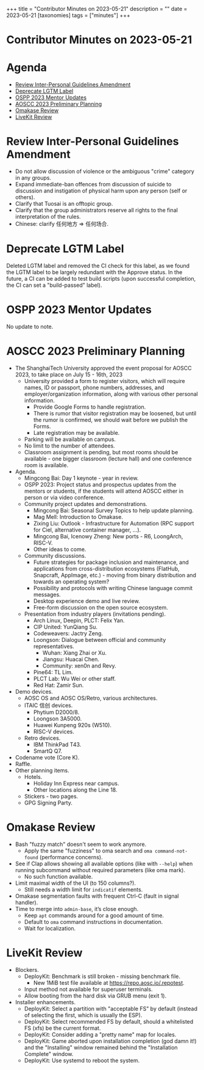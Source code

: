 +++
title = "Contributor Minutes on 2023-05-21"
description = ""
date = 2023-05-21
[taxonomies]
tags = ["minutes"]
+++

Contributor Minutes on 2023-05-21
=================================

Agenda
======

- [Review Inter-Personal Guidelines Amendment](#review-inter-personal-guidelines-amendment)
- [Deprecate LGTM Label](#deprecate-lgtm-label)
- [OSPP 2023 Mentor Updates](#ospp-2023-mentor-updates)
- [AOSCC 2023 Preliminary Planning](#aoscc-2023-preliminary-planning)
- [Omakase Review](#omakase-review)
- [LiveKit Review](#livekit-review)

Review Inter-Personal Guidelines Amendment
==========================================

- Do not allow discussion of violence or the ambiguous "crime" category in any
  groups.
- Expand immediate-ban offences from discussion of suicide to discussion and
  instigation of physical harm upon any person (self or others).
- Clarify that Tuosai is an offtopic group.
- Clarify that the group administrators reserve all rights to the final
  interpretation of the rules.
- Chinese: clarify 任何地方 => 任何场合.

Deprecate LGTM Label
====================

Deleted LGTM label and removed the CI check for this label, as we found the
LGTM label to be largely redundant with the Approve status. In the future, a CI
can be added to test build scripts (upon successful completion, the CI can set
a "build-passed" label).

OSPP 2023 Mentor Updates
========================

No update to note.

AOSCC 2023 Preliminary Planning
===============================

- The ShanghaiTech University approved the event proposal for AOSCC 2023, to
  take place on July 15 - 16th, 2023
    - University provided a form to register visitors, which will require
      names, ID or passport, phone numbers, addresses, and
      employer/organization information, along with various other personal
      information.
        - Provide Google Forms to handle registration.
        - There is rumor that visitor registration may be loosened, but until
          the rumor is confirmed, we should wait before we publish the Forms.
        - Late registration may be available.
    - Parking will be available on campus.
    - No limit to the number of attendees.
    - Classroom assignment is pending, but most rooms should be available - one
      bigger classroom (lecture hall) and one conference room is available.
- Agenda.
    - Mingcong Bai: Day 1 keynote - year in review.
    - OSPP 2023: Project status and prospectus updates from the mentors or
      students, if the students will attend AOSCC either in person or via video
      conference.
    - Community project updates and demonstrations.
        - Mingcong Bai: Seasonal Survey Topics to help update planning.
        - Mag Mell: Introduction to Omakase.
        - Zixing Liu: Outlook - Infrastructure for Automation (RPC support for
          Ciel, alternative container manager, ...).
        - Mingcong Bai, Icenowy Zheng: New ports - R6, LoongArch, RISC-V.
        - Other ideas to come.
    - Community discussions.
        - Future strategies for package inclusion and maintenance, and
          applications from cross-distribution ecosystems (FlatHub, Snapcraft,
          AppImage, etc.) - moving from binary distribution and towards an
          operating system?
        - Possibility and protocols with writing Chinese language commit
          messages.
        - Desktop experience demo and live review.
        - Free-form discussion on the open source ecosystem.
    - Presentation from industry players (invitations pending).
        - Arch Linux, Deepin, PLCT: Felix Yan.
        - CIP United: YunQiang Su.
        - Codeweavers: Jactry Zeng.
        - Loongson: Dialogue between official and community representatives.
            - Wuhan: Xiang Zhai or Xu.
            - Jiangsu: Huacai Chen.
            - Community: xen0n and Revy.
        - Pine64: TL Lim.
        - PLCT Lab: Wu Wei or other staff.
        - Red Hat: Zamir Sun.
- Demo devices.
    - AOSC OS and AOSC OS/Retro, various architectures.
    - ITAIC 信创 devices.
        - Phytium D2000/8.
        - Loongson 3A5000.
        - Huawei Kunpeng 920s (W510).
        - RISC-V devices.
    - Retro devices.
        - IBM ThinkPad T43.
        - SmartQ Q7.
- Codename vote (Core K).
- Raffle.
- Other planning items.
     - Hotels.
          - Holiday Inn Express near campus.
          - Other locations along the Line 18.
     - Stickers - two pages.
     - GPG Signing Party.

Omakase Review
==============

- Bash "fuzzy match" doesn't seem to work anymore.
    - Apply the same "fuzziness" to oma search and `oma command-not-found`
      (performance concerns).
- See if Clap allows showing all available options (like with `--help`) when
  running subcommand without required parameters (like oma mark).
    - No such function available.
- Limit maximal width of the UI (to 150 columns?).
    - Still needs a width limit for `indicatif` elements.
- Omakase segmentation faults with frequent Ctrl-C (fault in signal handler).
- Time to merge into `admin-base`, it’s close enough.
    - Keep `apt` commands around for a good amount of time.
    - Default to `oma` command instructions in documentation.
    - Wait for localization.

LiveKit Review
==============

- Blockers.
    - DeployKit: Benchmark is still broken - missing benchmark file.
        - New 1MiB test file available at https://repo.aosc.io/.repotest.
    - Input method not available for superuser terminals.
    - Allow booting from the hard disk via GRUB menu (exit 1).
- Installer enhancements.
    - DeployKit: Select a partition with "acceptable FS" by default (instead
      of selecting the first, which is usually the ESP).
    - DeployKit: Select recommended FS by default, should a whitelisted FS
      (xfs) be the current format.
    - DeployKit: Consider adding a "pretty name" map for locales.
    - DeployKit: Game aborted upon installation completion (god damn it!) and
      the "Installing" window remained behind the "Installation Complete"
      window.
    - DeployKit: Use systemd to reboot the system.
